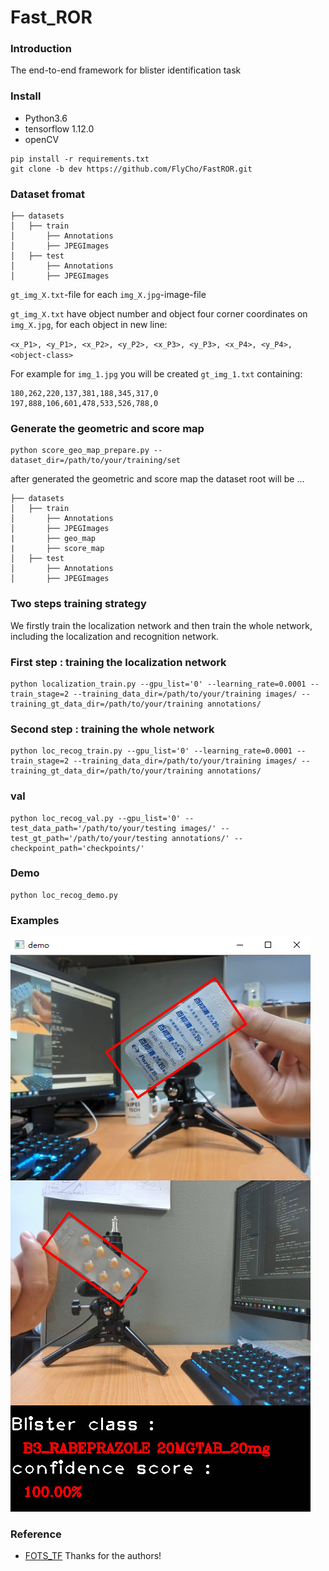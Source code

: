# Fast_ROR
### Introduction
The end-to-end framework for blister identification task
### Install
+ Python3.6
+ tensorflow 1.12.0
+ openCV
```
pip install -r requirements.txt
git clone -b dev https://github.com/FlyCho/FastROR.git
```
### Dataset fromat
```
├── datasets
│   ├── train
│       ├── Annotations
│       ├── JPEGImages
│   ├── test
│       ├── Annotations
│       ├── JPEGImages
```
`gt_img_X.txt`-file for each `img_X.jpg`-image-file

`gt_img_X.txt` have object number and object four corner coordinates on `img_X.jpg`, for each object in new line:

`<x_P1>, <y_P1>, <x_P2>, <y_P2>, <x_P3>, <y_P3>, <x_P4>, <y_P4>, <object-class>`

For example for `img_1.jpg` you will be created `gt_img_1.txt` containing:
```
180,262,220,137,381,188,345,317,0
197,888,106,601,478,533,526,788,0
```
### Generate the geometric and score map
```
python score_geo_map_prepare.py --dataset_dir=/path/to/your/training/set
```
after generated the geometric and score map
the dataset root will be ...
```
├── datasets
│   ├── train
│       ├── Annotations
│       ├── JPEGImages
|       ├── geo_map
|       ├── score_map
│   ├── test
│       ├── Annotations
│       ├── JPEGImages
```
### Two steps training strategy
We firstly train the localization network and then train the whole network, including the localization and recognition network.
### First step : training the localization network
```
python localization_train.py --gpu_list='0' --learning_rate=0.0001 --train_stage=2 --training_data_dir=/path/to/your/training images/ --training_gt_data_dir=/path/to/your/training annotations/
```
### Second step : training the whole network
```
python loc_recog_train.py --gpu_list='0' --learning_rate=0.0001 --train_stage=2 --training_data_dir=/path/to/your/training images/ --training_gt_data_dir=/path/to/your/training annotations/
```
### val
```
python loc_recog_val.py --gpu_list='0' --test_data_path='/path/to/your/testing images/' --test_gt_path='/path/to/your/testing annotations/' --checkpoint_path='checkpoints/'
```
### Demo
```
python loc_recog_demo.py
```
### Examples
![image_1](demo_image/identify_result.jpg)

### Reference
+ [FOTS_TF](https://github.com/Pay20Y/FOTS_TF/tree/dev)
Thanks for the authors!
